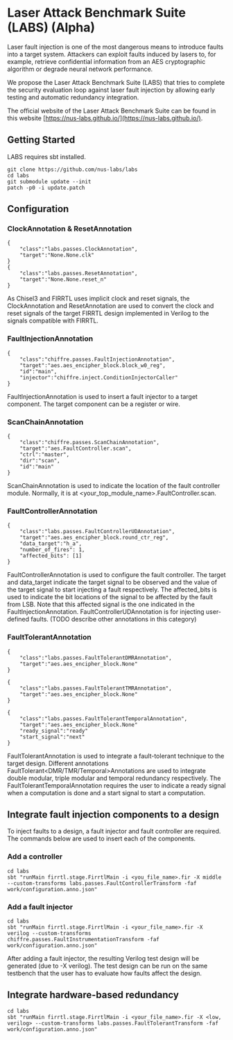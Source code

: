 # Laser Attack Benchmark Suite (LABS) (Alpha)

Laser fault injection is one of the most dangerous means to introduce faults into a target system. Attackers can exploit faults induced by lasers to, for example, retrieve confidential information from an AES cryptographic algorithm or degrade neural network performance.

We propose the Laser Attack Benchmark Suite (LABS) that tries to complete the security evaluation loop against laser fault injection by allowing early testing and automatic redundancy integration. 

The official website of the Laser Attack Benchmark Suite can be found in this website [https://nus-labs.github.io/](https://nus-labs.github.io/).

## Getting Started
LABS requires sbt installed.
```
git clone https://github.com/nus-labs/labs
cd labs
git submodule update --init
patch -p0 -i update.patch
```

## Configuration

### ClockAnnotation & ResetAnnotation
```code4
{
    "class":"labs.passes.ClockAnnotation",
    "target":"None.None.clk"
}
{
    "class":"labs.passes.ResetAnnotation",
    "target":"None.None.reset_n"
}
```
As Chisel3 and FIRRTL uses implicit clock and reset signals, the ClockAnnotation and ResetAnnotation are used to convert the clock and reset signals of the target FIRRTL design implemented in Verilog to the signals compatible with FIRRTL.

### FaultInjectionAnnotation
```code5
{
    "class":"chiffre.passes.FaultInjectionAnnotation",
    "target":"aes.aes_encipher_block.block_w0_reg",
    "id":"main",
    "injector":"chiffre.inject.ConditionInjectorCaller"
}
```
FaultInjectionAnnotation is used to insert a fault injector to a target component. The target component can be a register or wire.

### ScanChainAnnotation
```code6
{
    "class":"chiffre.passes.ScanChainAnnotation",
    "target":"aes.FaultController.scan",
    "ctrl":"master",
    "dir":"scan",
    "id":"main"
}
```
ScanChainAnnotation is used to indicate the location of the fault controller module. Normally, it is at <your_top_module_name>.FaultController.scan.

### FaultControllerAnnotation
```code7
{
    "class":"labs.passes.FaultControllerUDAnnotation",
    "target":"aes.aes_encipher_block.round_ctr_reg",
    "data_target":"h_a",
    "number_of_fires": 1,
    "affected_bits": [1]
}
```
FaultControllerAnnotation is used to configure the fault controller. The target and data\_target indicate the target signal to be observed and the value of the target signal to start injecting a fault respectively. The affected\_bits is used to indicate the bit locations of the signal to be affected by the fault from LSB. Note that this affected signal is the one indicated in the FaultInjectionAnnotation. FaultControllerUDAnnotation is for injecting user-defined faults. (TODO describe other annotations in this category)

### FaultTolerantAnnotation
```code8
{
    "class":"labs.passes.FaultTolerantDMRAnnotation",
    "target":"aes.aes_encipher_block.None"
}

{
    "class":"labs.passes.FaultTolerantTMRAnnotation",
    "target":"aes.aes_encipher_block.None"
}

{
    "class":"labs.passes.FaultTolerantTemporalAnnotation",
    "target":"aes.aes_encipher_block.None"
    "ready_signal":"ready"
    "start_signal":"next"
}
```
FaultTolerantAnnotation is used to integrate a fault-tolerant technique to the target design. Different annotations FaultTolerant<DMR/TMR/Temporal>Annotations are used to integrate double modular, triple modular and temporal redundancy respectively. The FaultTolerantTemporalAnnotation requires the user to indicate a ready signal when a computation is done and a start signal to start a computation.

## Integrate fault injection components to a design
To inject faults to a design, a fault injector and fault controller are required. The commands below are used to insert each of the components. 

### Add a controller

```code2
cd labs
sbt "runMain firrtl.stage.FirrtlMain -i <you_file_name>.fir -X middle --custom-transforms labs.passes.FaultControllerTransform -faf work/configuration.anno.json"
```

### Add a fault injector

```code3
cd labs
sbt "runMain firrtl.stage.FirrtlMain -i <your_file_name>.fir -X verilog --custom-transforms chiffre.passes.FaultInstrumentationTransform -faf work/configuration.anno.json"
```

After adding a fault injector, the resulting Verilog test design will be generated (due to -X verilog). The test design can be run on the same testbench that the user has to evaluate how faults affect the design.

## Integrate hardware-based redundancy

```code
cd labs
sbt "runMain firrtl.stage.FirrtlMain -i <your_file_name>.fir -X <low, verilog> --custom-transforms labs.passes.FaultTolerantTransform -faf work/configuration.anno.json"
```

